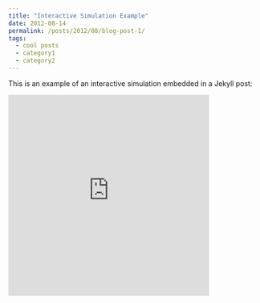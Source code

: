 ```yaml
---
title: "Interactive Simulation Example"
date: 2012-08-14
permalink: /posts/2012/08/blog-post-1/
tags:
  - cool posts
  - category1
  - category2
---
```


This is an example of an interactive simulation embedded in a Jekyll post:

<iframe src="https://antoniosgeme.github.io\_data\sketch.html" width="400" height="400" frameborder="0"></iframe>